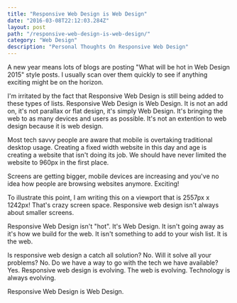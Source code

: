 ```yaml
---
title: "Responsive Web Design is Web Design"
date: "2016-03-08T22:12:03.284Z"
layout: post
path: "/responsive-web-design-is-web-design/"
category: "Web Design"
description: "Personal Thoughts On Responsive Web Design"
---
```


A new year means lots of blogs are posting "What will be hot in Web Design 2015" style posts. I usually scan over them quickly to see if anything exciting might be on the horizon.

I'm irritated by the fact that Responsive Web Design is still being added to these types of lists. Responsive Web Design is Web Design. It is not an add on, it's not parallax or flat design, it's simply Web Design. It's bringing the web to as many devices and users as possible. It's not an extention to web design because it is web design.

Most tech savvy people are aware that mobile is overtaking traditional desktop usage. Creating a fixed width website in this day and age is creating a website that isn't doing its job. We should have never limited the website to 960px in the first place.

Screens are getting bigger, mobile devices are increasing and you've no idea how people are browsing websites anymore. Exciting!

To illustrate this point, I am writing this on a viewport that is 2557px x 1242px! That's crazy screen space. Responsive web design isn't always about smaller screens.

Responsive Web Design isn't "hot". It's Web Design. It isn't going away as it's how we build for the web. It isn't something to add to your wish list. It is the web.

Is responsive web design a catch all solution? No. Will it solve all your problems? No. Do we have a way to go with the tech we have available? Yes. Responsive web design is evolving. The web is evolving. Technology is always evolving.

Responsive Web Design is Web Design.
